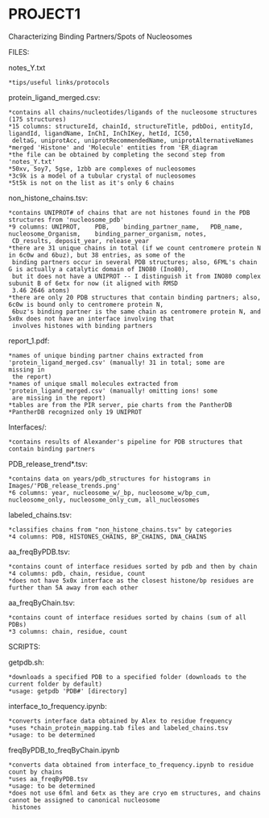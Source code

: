 # PROJECT1
Characterizing Binding Partners/Spots of Nucleosomes


FILES:

  notes_Y.txt
  
    *tips/useful links/protocols
    
  protein_ligand_merged.csv:
  
    *contains all chains/nucleotides/ligands of the nucleosome structures (175 structures)
    *15 columns: structureId, chainId, structureTitle, pdbDoi, entityId, ligandId, ligandName, InChI, InChIKey, hetId, IC50, 
     deltaG, uniprotAcc, uniprotRecommendedName, uniprotAlternativeNames
    *merged 'Histone' and 'Molecule' entities from 'ER_diagram
    *the file can be obtained by completing the second step from 'notes_Y.txt'
    *50xv, 5oy7, 5gse, 1zbb are complexes of nucleosomes 
    *3c9k is a model of a tubular crystal of nucleosomes
    *5t5k is not on the list as it's only 6 chains
    
  non_histone_chains.tsv:
  
    *contains UNIPROT# of chains that are not histones found in the PDB structures from 'nucleosome_pdb'
    *9 columns: UNIPROT,	PDB,	binding_partner_name,	PDB_name,	nucleosome_Organism,	binding_parner_organism, notes, 
     CD_results, deposit_year, release_year
    *there are 31 unique chains in total (if we count centromere protein N in 6c0w and 6buz), but 38 entries, as some of the 
     binding partners occur in several PDB structures; also, 6FML's chain G is actually a catalytic domain of INO80 (Ino80), 
     but it does not have a UNIPROT -- I distinguish it from INO80 complex subunit B of 6etx for now (it aligned with RMSD 
     3.46 2646 atoms)
    *there are only 20 PDB structures that contain binding partners; also, 6c0w is bound only to centromere protein N, 
     6buz's binding partner is the same chain as centromere protein N, and 5x0x does not have an interface involving that
     involves histones with binding partners
      
  report_1.pdf:
  
    *names of unique binding partner chains extracted from 'protein_ligand_merged.csv' (manually! 31 in total; some are 
    missing in 
     the report)
    *names of unique small molecules extracted from 'protein_ligand_merged.csv' (manually! omitting ions! some 
     are missing in the report)
    *tables are from the PIR server, pie charts from the PantherDB 
    *PantherDB recognized only 19 UNIPROT
    
  Interfaces/:
  
    *contains results of Alexander's pipeline for PDB structures that contain binding partners
    
  PDB_release_trend*.tsv:
  
    *contains data on years/pdb_structures for histograms in Images/'PDB_release_trends.png'
    *6 columns: year, nucleosome_w/_bp, nucleosome_w/bp_cum, nucleosome_only, nucleosome_only_cum, all_nucleosomes
    
  labeled_chains.tsv:
  
    *classifies chains from "non_histone_chains.tsv" by categories
    *4 columns: PDB, HISTONES_CHAINS, BP_CHAINS, DNA_CHAINS
    
  aa_freqByPDB.tsv:
  
    *contains count of interface residues sorted by pdb and then by chain
    *4 columns: pdb, chain, residue, count
    *does not have 5x0x interface as the closest histone/bp residues are further than 5A away from each other
    
  aa_freqByChain.tsv:
  
    *contains count of interface residues sorted by chains (sum of all PDBs)
    *3 columns: chain, residue, count
    
    
SCRIPTS:

  getpdb.sh:
  
    *downloads a specified PDB to a specified folder (downloads to the current folder by default)
    *usage: getpdb 'PDB#' [directory]
    
  interface_to_frequency.ipynb:
  
    *converts interface data obtained by Alex to residue frequency
    *uses *chain_protein_mapping.tab files and labeled_chains.tsv
    *usage: to be determined

  freqByPDB_to_freqByChain.ipynb
  
    *converts data obtained from interface_to_frequency.ipynb to residue count by chains
    *uses aa_freqByPDB.tsv
    *usage: to be determined
    *does not use 6fml and 6etx as they are cryo em structures, and chains cannot be assigned to canonical nucleosome   
     histones
